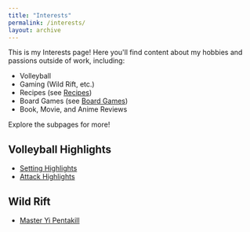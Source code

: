 ```yaml
---
title: "Interests"
permalink: /interests/
layout: archive
---
```


This is my Interests page! Here you'll find content about my hobbies and passions outside of work, including:

- Volleyball
- Gaming (Wild Rift, etc.)
- Recipes (see [Recipes](/interests/recipes/))
- Board Games (see [Board Games](/interests/board-games/))
- Book, Movie, and Anime Reviews

Explore the subpages for more!

## Volleyball Highlights
- [Setting Highlights](https://youtu.be/cYSK5wIeQ78)
- [Attack Highlights](https://youtu.be/Dl1UrtlKboM)

## Wild Rift
- [Master Yi Pentakill](https://youtu.be/lAE_tiuB24c) 